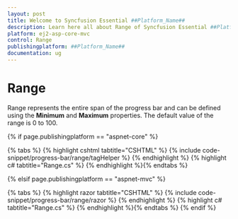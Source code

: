 ```yaml
---
layout: post
title: Welcome to Syncfusion Essential ##Platform_Name##
description: Learn here all about Range of Syncfusion Essential ##Platform_Name## widgets based on HTML5 and jQuery.
platform: ej2-asp-core-mvc
control: Range
publishingplatform: ##Platform_Name##
documentation: ug
---
```



# Range

<!-- markdownlint-disable MD033 -->

Range represents the entire span of the progress bar and can be defined using the **Minimum** and **Maximum** properties. The default value of the range is 0 to 100.

{% if page.publishingplatform == "aspnet-core" %}

{% tabs %}
{% highlight cshtml tabtitle="CSHTML" %}
{% include code-snippet/progress-bar/range/tagHelper %}
{% endhighlight %}
{% highlight c# tabtitle="Range.cs" %}
{% endhighlight %}{% endtabs %}

{% elsif page.publishingplatform == "aspnet-mvc" %}

{% tabs %}
{% highlight razor tabtitle="CSHTML" %}
{% include code-snippet/progress-bar/range/razor %}
{% endhighlight %}
{% highlight c# tabtitle="Range.cs" %}
{% endhighlight %}{% endtabs %}
{% endif %}

